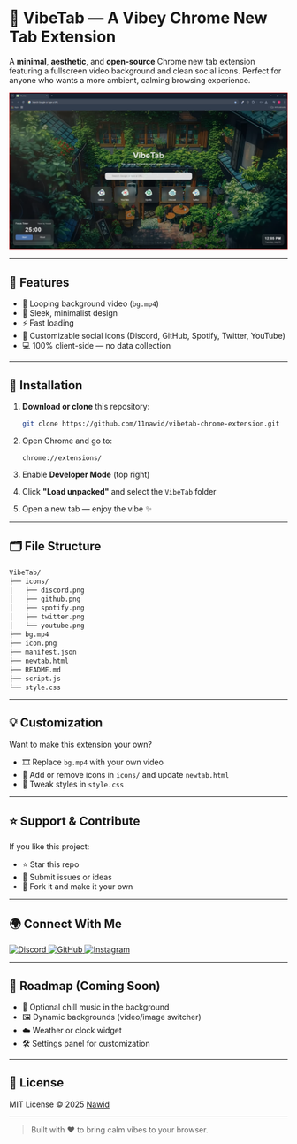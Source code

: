 
# 🌌 VibeTab — A Vibey Chrome New Tab Extension

A **minimal**, **aesthetic**, and **open-source** Chrome new tab extension featuring a fullscreen video background and clean social icons. Perfect for anyone who wants a more ambient, calming browsing experience.

![Preview](screenshots/ss-1.png)

---

## 🎥 Features

- 🔁 Looping background video (`bg.mp4`)
- 🎨 Sleek, minimalist design
- ⚡ Fast loading
- 🔗 Customizable social icons (Discord, GitHub, Spotify, Twitter, YouTube)
- 💻 100% client-side — no data collection

---

## 🔧 Installation

1. **Download or clone** this repository:
   ```bash
   git clone https://github.com/11nawid/vibetab-chrome-extension.git
   ```

2. Open Chrome and go to:
   ```
   chrome://extensions/
   ```

3. Enable **Developer Mode** (top right)

4. Click **"Load unpacked"** and select the `VibeTab` folder

5. Open a new tab — enjoy the vibe ✨

---


## 🗂 File Structure

```
VibeTab/
├── icons/
│   ├── discord.png
│   ├── github.png
│   ├── spotify.png
│   ├── twitter.png
│   └── youtube.png
├── bg.mp4
├── icon.png
├── manifest.json
├── newtab.html
├── README.md
├── script.js
└── style.css
```

---

## 💡 Customization

Want to make this extension your own?

- 🎞️ Replace `bg.mp4` with your own video
- 🎯 Add or remove icons in `icons/` and update `newtab.html`
- 🎨 Tweak styles in `style.css`

---

## ⭐ Support & Contribute

If you like this project:

- ⭐ Star this repo
- 🧠 Submit issues or ideas
- 🔁 Fork it and make it your own

---

## 🌍 Connect With Me

<p align="left">
  <a href="https://discord.com/users/1273343324098531443" target="_blank">
    <img alt="Discord" src="https://img.shields.io/badge/Discord-5865F2?style=for-the-badge&logo=discord&logoColor=white" />
  </a>
  
  <a href="https://github.com/11nawid" target="_blank">
    <img alt="GitHub" src="https://img.shields.io/badge/GitHub-100000?style=for-the-badge&logo=github&logoColor=white" />
  </a>

  <a href="https://www.instagram.com/11.nawid/" target="_blank">
    <img alt="Instagram" src="https://img.shields.io/badge/Instagram-E4405F?style=for-the-badge&logo=instagram&logoColor=white" />
  </a>
</p>


---

## 🚀 Roadmap (Coming Soon)

- 🎵 Optional chill music in the background
- 🖼 Dynamic backgrounds (video/image switcher)
- ☁️ Weather or clock widget
- 🛠 Settings panel for customization

---

## 📄 License

MIT License © 2025 [Nawid](https://github.com/11nawid)

---

> Built with ❤️ to bring calm vibes to your browser.
